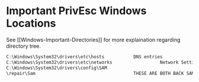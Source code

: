 # Important PrivEsc Windows Locations 
See [[Windows-Important-Directories]] for more explaination regarding directory tree.

```powershell
C:\Windows\System32\drivers\etc\hosts           DNS entries
C:\Windows\System32\drivers\etc\networks                  Network Settings
C:\Windows\System32\drivers\config\SAM
\repair\Sam                                     THESE ARE BOTH BACK SAM files
```